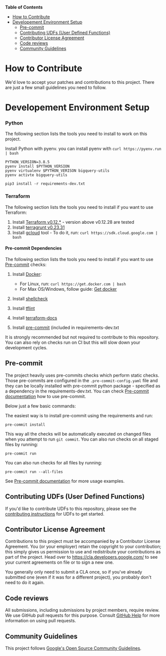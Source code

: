 <!-- START doctoc generated TOC please keep comment here to allow auto update -->
<!-- DON'T EDIT THIS SECTION, INSTEAD RE-RUN doctoc TO UPDATE -->
**Table of Contents**

- [How to Contribute](#how-to-contribute)
- [Developement Environment Setup](#developement-environment-setup)
  - [Pre-commit](#pre-commit)
  - [Contributing UDFs (User Defined Functions)](#contributing-udfs-user-defined-functions)
  - [Contributor License Agreement](#contributor-license-agreement)
  - [Code reviews](#code-reviews)
  - [Community Guidelines](#community-guidelines)

<!-- END doctoc generated TOC please keep comment here to allow auto update -->

# How to Contribute

We'd love to accept your patches and contributions to this project. There are
just a few small guidelines you need to follow.

# Developement Environment Setup

### Python

The following section lists the tools you need to install to work on this project.

Install Python with pyenv.
you can install pyenv with `curl https://pyenv.run | bash`

```shell script
PYTHON_VERSION=3.8.5
pyenv install $PYTHON_VERSION
pyenv virtualenv $PYTHON_VERISON bigquery-utils
pyenv activte bigquery-utils

pip3 install -r requirements-dev.txt
```

### Terraform

The following section lists the tools you need to install if you want to use Terraform:

1. Install [Terraform v0.12.*](https://www.terraform.io/downloads.html) - version above v0.12.28 are tested
1. Install [terragrunt v0.23.31](https://github.com/gruntwork-io/terragrunt/releases/tag/v0.23.31)
1. Install [gcloud](https://cloud.google.com/sdk/docs/install) tool - To do it, run: ``curl https://sdk.cloud.google.com | bash``

#### Pre-commit Dependencies

The following section lists the tools you need to install if you want to use [Pre-commit](#pre-commit) checks:

1. Install [Docker](https://docs.docker.com/get-docker/):

    - For Linux, run: `curl https://get.docker.com | bash`
    - For Max OS/Windows, follow guide: [Get docker](https://docs.docker.com/get-docker/)

1. Install [shellcheck](https://github.com/koalaman/shellcheck)
1. Install [tflint](https://github.com/terraform-linters/tflint)
1. Install [terraform-docs](https://github.com/terraform-docs/terraform-docs#installation)
1. Install [pre-commit](https://pre-commit.com/#installation) (included in requirements-dev.txt

It is strongly recommended but not required to contribute to this repository.
You can also rely on checks run on CI but this will slow down your development cycles.

## Pre-commit

The project heavily uses pre-commits checks which perform static checks.
Those pre-commits are configured in the
`.pre-commit-config.yaml` file and they can be locally installed with pre-commit python
package - specified as a dependency in the requirements-dev.txt.
You can check [Pre-commit documentation](https://pre-commit.com/) how to use pre-commit.

Below just a few basic commands:

The easiest way is to install pre-commit using the requirements and run:

```shell script
pre-commit install
```

This way all the checks will be automatically executed on changed files when you attempt
to run `git commit`. You can also run checks on all staged files by running:

```shell script
pre-commit run
```

You can also run checks for all files by running:

```shell script
pre-commit run --all-files
```

See [Pre-commit documentation](https://pre-commit.com/) for more usage examples.



## Contributing UDFs (User Defined Functions)
If you'd like to contribute UDFs to this repository, please see the
[contributing instructions](/udfs/CONTRIBUTING.md) for UDFs to get started.

## Contributor License Agreement

Contributions to this project must be accompanied by a Contributor License
Agreement. You (or your employer) retain the copyright to your contribution;
this simply gives us permission to use and redistribute your contributions as
part of the project. Head over to <https://cla.developers.google.com/> to see
your current agreements on file or to sign a new one.

You generally only need to submit a CLA once, so if you've already submitted one
(even if it was for a different project), you probably don't need to do it
again.

## Code reviews

All submissions, including submissions by project members, require review. We
use GitHub pull requests for this purpose. Consult
[GitHub Help](https://help.github.com/articles/about-pull-requests/) for more
information on using pull requests.

## Community Guidelines

This project follows
[Google's Open Source Community Guidelines](https://opensource.google.com/conduct/).
